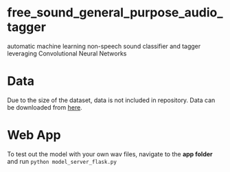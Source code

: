 # free_sound_general_purpose_audio_tagger
automatic machine learning non-speech sound classifier and tagger leveraging Convolutional Neural Networks

# Data
Due to the size of the dataset, data is not included in repository. Data can be downloaded from [here](https://www.kaggle.com/c/freesound-audio-tagging/data).

# Web App
To test out the model with your own wav files, navigate to the **app folder** and run ```python model_server_flask.py```
